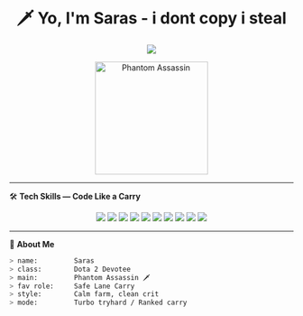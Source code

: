 <h1 align="center">🗡️ Yo, I'm Saras - i dont copy i steal</h1>
<p align="center">
  <img src="https://readme-typing-svg.herokuapp.com?font=Fira+Code&size=25&duration=4000&pause=1000&center=true&vCenter=true&width=700&lines=Dota+2+Grind+Never+Stops+%F0%9F%9A%80;PA+is+Queen+%F0%9F%91%91;When+Not+Critting%2C+I'm+Coding+%F0%9F%92%BB;Blur+IRL+Mode+Enabled;Silence+is+Deadly..." />
</p>

<p align="center">
  <img src="https://cdn.cloudflare.steamstatic.com/apps/dota2/images/dota_react/heroes/phantom_assassin.png" width="200" alt="Phantom Assassin">
</p>

---

🛠️ **Tech Skills — Code Like a Carry**

<p align="center">
  <img src="https://img.shields.io/badge/Java-%23ED8B00.svg?style=for-the-badge&logo=java&logoColor=white" />
  <img src="https://img.shields.io/badge/SpringBoot-%236DB33F.svg?style=for-the-badge&logo=springboot&logoColor=white" />
  <img src="https://img.shields.io/badge/React-%2361DAFB.svg?style=for-the-badge&logo=react&logoColor=black" />
  <img src="https://img.shields.io/badge/Angular-%23DD0031.svg?style=for-the-badge&logo=angular&logoColor=white" />
  <img src="https://img.shields.io/badge/TypeScript-%23007ACC.svg?style=for-the-badge&logo=typescript&logoColor=white" />
  <img src="https://img.shields.io/badge/JavaScript-%23F7DF1E.svg?style=for-the-badge&logo=javascript&logoColor=black" />
  <img src="https://img.shields.io/badge/MySQL-%2300f.svg?style=for-the-badge&logo=mysql&logoColor=white" />
  <img src="https://img.shields.io/badge/PostgreSQL-%23336791.svg?style=for-the-badge&logo=postgresql&logoColor=white" />
  <img src="https://img.shields.io/badge/Git-%23F05033.svg?style=for-the-badge&logo=git&logoColor=white" />
  <img src="https://img.shields.io/badge/Docker-%230db7ed.svg?style=for-the-badge&logo=docker&logoColor=white" />
</p>



---

🧠 **About Me**

```bash
> name:         Saras
> class:        Dota 2 Devotee
> main:         Phantom Assassin 🗡️
> fav role:     Safe Lane Carry
> style:        Calm farm, clean crit
> mode:         Turbo tryhard / Ranked carry
